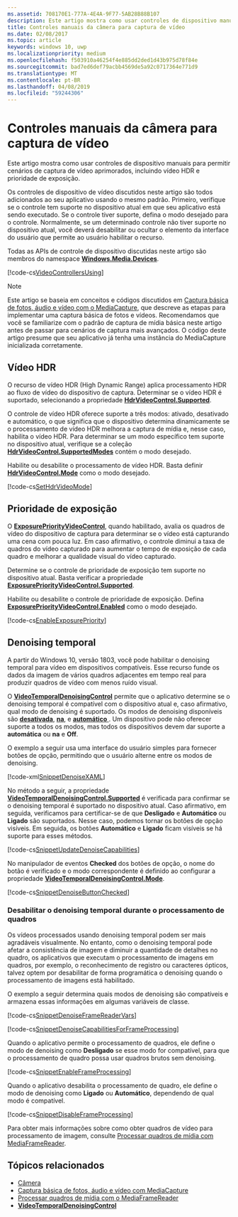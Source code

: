 ```yaml
---
ms.assetid: 708170E1-777A-4E4A-9F77-5AB28B88B107
description: Este artigo mostra como usar controles de dispositivo manuais para permitir cenários de captura de vídeo aprimorados, incluindo vídeo HDR e prioridade de exposição.
title: Controles manuais da câmera para captura de vídeo
ms.date: 02/08/2017
ms.topic: article
keywords: windows 10, uwp
ms.localizationpriority: medium
ms.openlocfilehash: f503910a46254f4e885dd2ded1d43b975d78f84e
ms.sourcegitcommit: bad7ed6def79acbb4569de5a92c0717364e771d9
ms.translationtype: MT
ms.contentlocale: pt-BR
ms.lasthandoff: 04/08/2019
ms.locfileid: "59244306"
---
```

# <a name="manual-camera-controls-for-video-capture"></a>Controles manuais da câmera para captura de vídeo



Este artigo mostra como usar controles de dispositivo manuais para permitir cenários de captura de vídeo aprimorados, incluindo vídeo HDR e prioridade de exposição.

Os controles de dispositivo de vídeo discutidos neste artigo são todos adicionados ao seu aplicativo usando o mesmo padrão. Primeiro, verifique se o controle tem suporte no dispositivo atual em que seu aplicativo está sendo executado. Se o controle tiver suporte, defina o modo desejado para o controle. Normalmente, se um determinado controle não tiver suporte no dispositivo atual, você deverá desabilitar ou ocultar o elemento da interface do usuário que permite ao usuário habilitar o recurso.

Todas as APIs de controle de dispositivo discutidas neste artigo são membros do namespace [**Windows.Media.Devices**](https://msdn.microsoft.com/library/windows/apps/br206902).

[!code-cs[VideoControllersUsing](./code/BasicMediaCaptureWin10/cs/MainPage.xaml.cs#SnippetVideoControllersUsing)]

> [!NOTE] 
> Este artigo se baseia em conceitos e códigos discutidos em [Captura básica de fotos, áudio e vídeo com o MediaCapture](basic-photo-video-and-audio-capture-with-MediaCapture.md), que descreve as etapas para implementar uma captura básica de fotos e vídeos. Recomendamos que você se familiarize com o padrão de captura de mídia básica neste artigo antes de passar para cenários de captura mais avançados. O código deste artigo presume que seu aplicativo já tenha uma instância do MediaCapture inicializada corretamente.

## <a name="hdr-video"></a>Vídeo HDR

O recurso de vídeo HDR (High Dynamic Range) aplica processamento HDR ao fluxo de vídeo do dispositivo de captura. Determinar se o vídeo HDR é suportado, selecionando a propriedade [**HdrVideoControl.Supported**](https://msdn.microsoft.com/library/windows/apps/dn926682).

O controle de vídeo HDR oferece suporte a três modos: ativado, desativado e automático, o que significa que o dispositivo determina dinamicamente se o processamento de vídeo HDR melhora a captura de mídia e, nesse caso, habilita o vídeo HDR. Para determinar se um modo específico tem suporte no dispositivo atual, verifique se a coleção [**HdrVideoControl.SupportedModes**](https://msdn.microsoft.com/library/windows/apps/dn926683) contém o modo desejado.

Habilite ou desabilite o processamento de vídeo HDR. Basta definir [**HdrVideoControl.Mode**](https://msdn.microsoft.com/library/windows/apps/dn926681) como o modo desejado.

[!code-cs[SetHdrVideoMode](./code/BasicMediaCaptureWin10/cs/MainPage.xaml.cs#SnippetSetHdrVideoMode)]

## <a name="exposure-priority"></a>Prioridade de exposição

O [**ExposurePriorityVideoControl**](https://msdn.microsoft.com/library/windows/apps/dn926644), quando habilitado, avalia os quadros de vídeo do dispositivo de captura para determinar se o vídeo está capturando uma cena com pouca luz. Em caso afirmativo, o controle diminui a taxa de quadros do vídeo capturado para aumentar o tempo de exposição de cada quadro e melhorar a qualidade visual do vídeo capturado.

Determine se o controle de prioridade de exposição tem suporte no dispositivo atual. Basta verificar a propriedade [**ExposurePriorityVideoControl.Supported**](https://msdn.microsoft.com/library/windows/apps/dn926647).

Habilite ou desabilite o controle de prioridade de exposição. Defina [**ExposurePriorityVideoControl.Enabled**](https://msdn.microsoft.com/library/windows/apps/dn926646) como o modo desejado.

[!code-cs[EnableExposurePriority](./code/BasicMediaCaptureWin10/cs/MainPage.xaml.cs#SnippetEnableExposurePriority)]

## <a name="temporal-denoising"></a>Denoising temporal
A partir do Windows 10, versão 1803, você pode habilitar o denoising temporal para vídeo em dispositivos compatíveis. Esse recurso funde os dados da imagem de vários quadros adjacentes em tempo real para produzir quadros de vídeo com menos ruído visual.

O [**VideoTemporalDenoisingControl**](https://docs.microsoft.com/uwp/api/windows.media.devices.videotemporaldenoisingcontrol) permite que o aplicativo determine se o denoising temporal é compatível com o dispositivo atual e, caso afirmativo, qual modo de denoising é suportado. Os modos de denoising disponíveis são [ **desativada**](https://docs.microsoft.com/uwp/api/windows.media.devices.videotemporaldenoisingmode), [ **na**](https://docs.microsoft.com/uwp/api/windows.media.devices.videotemporaldenoisingmode), e [ **automático** ](https://docs.microsoft.com/uwp/api/windows.media.devices.videotemporaldenoisingmode). Um dispositivo pode não oferecer suporte a todos os modos, mas todos os dispositivos devem dar suporte a **automática** ou **na** e **Off**.

O exemplo a seguir usa uma interface do usuário simples para fornecer botões de opção, permitindo que o usuário alterne entre os modos de denoising.

[!code-xml[SnippetDenoiseXAML](./code/BasicMediaCaptureWin10/cs/MainPage.xaml#SnippetDenoiseXAML)]

No método a seguir, a propriedade [**VideoTemporalDenoisingControl.Supported**](https://docs.microsoft.com/uwp/api/windows.media.devices.videotemporaldenoisingcontrol.supported) é verificada para confirmar se o denoising temporal é suportado no dispositivo atual. Caso afirmativo, em seguida, verificamos para certificar-se de que **Desligado** e **Automático** ou **Ligado** são suportados. Nesse caso, podemos tornar os botões de opção visíveis. Em seguida, os botões **Automático** e **Ligado** ficam visíveis se há suporte para esses métodos.

[!code-cs[SnippetUpdateDenoiseCapabilities](./code/BasicMediaCaptureWin10/cs/MainPage.ManualControls.xaml.cs#SnippetUpdateDenoiseCapabilities)]

No manipulador de eventos **Checked** dos botões de opção, o nome do botão é verificado e o modo correspondente é definido ao configurar a propriedade [**VideoTemporalDenoisingControl.Mode**](https://docs.microsoft.com/uwp/api/windows.media.devices.videotemporaldenoisingcontrol.mode).

[!code-cs[SnippetDenoiseButtonChecked](./code/BasicMediaCaptureWin10/cs/MainPage.ManualControls.xaml.cs#SnippetDenoiseButtonChecked)]

### <a name="disabling-temporal-denoising-while-processing-frames"></a>Desabilitar o denoising temporal durante o processamento de quadros
Os vídeos processados usando denoising temporal podem ser mais agradáveis visualmente. No entanto, como o denoising temporal pode afetar a consistência de imagem e diminuir a quantidade de detalhes no quadro, os aplicativos que executam o processamento de imagens em quadros, por exemplo, o reconhecimento de registro ou caracteres ópticos, talvez optem por desabilitar de forma programática o denoising quando o processamento de imagens está habilitado.

O exemplo a seguir determina quais modos de denoising são compatíveis e armazena essas informações em algumas variáveis de classe.

[!code-cs[SnippetDenoiseFrameReaderVars](./code/BasicMediaCaptureWin10/cs/MainPage.ManualControls.xaml.cs#SnippetDenoiseFrameReaderVars)]

[!code-cs[SnippetDenoiseCapabilitiesForFrameProcessing](./code/BasicMediaCaptureWin10/cs/MainPage.ManualControls.xaml.cs#SnippetDenoiseCapabilitiesForFrameProcessing)]

Quando o aplicativo permite o processamento de quadros, ele define o modo de denoising como **Desligado** se esse modo for compatível, para que o processamento de quadro possa usar quadros brutos sem denoising.

[!code-cs[SnippetEnableFrameProcessing](./code/BasicMediaCaptureWin10/cs/MainPage.ManualControls.xaml.cs#SnippetEnableFrameProcessing)]

Quando o aplicativo desabilita o processamento de quadro, ele define o modo de denoising como **Ligado** ou **Automático**, dependendo de qual modo é compatível.

[!code-cs[SnippetDisableFrameProcessing](./code/BasicMediaCaptureWin10/cs/MainPage.ManualControls.xaml.cs#SnippetDisableFrameProcessing)]

Para obter mais informações sobre como obter quadros de vídeo para processamento de imagem, consulte [Processar quadros de mídia com MediaFrameReader](process-media-frames-with-mediaframereader.md).

## <a name="related-topics"></a>Tópicos relacionados

* [Câmera](camera.md)
* [Captura básica de fotos, áudio e vídeo com MediaCapture](basic-photo-video-and-audio-capture-with-MediaCapture.md)
* [Processar quadros de mídia com o MediaFrameReader](process-media-frames-with-mediaframereader.md)
*  [**VideoTemporalDenoisingControl**](https://docs.microsoft.com/uwp/api/windows.media.devices.videotemporaldenoisingcontrol)
 




